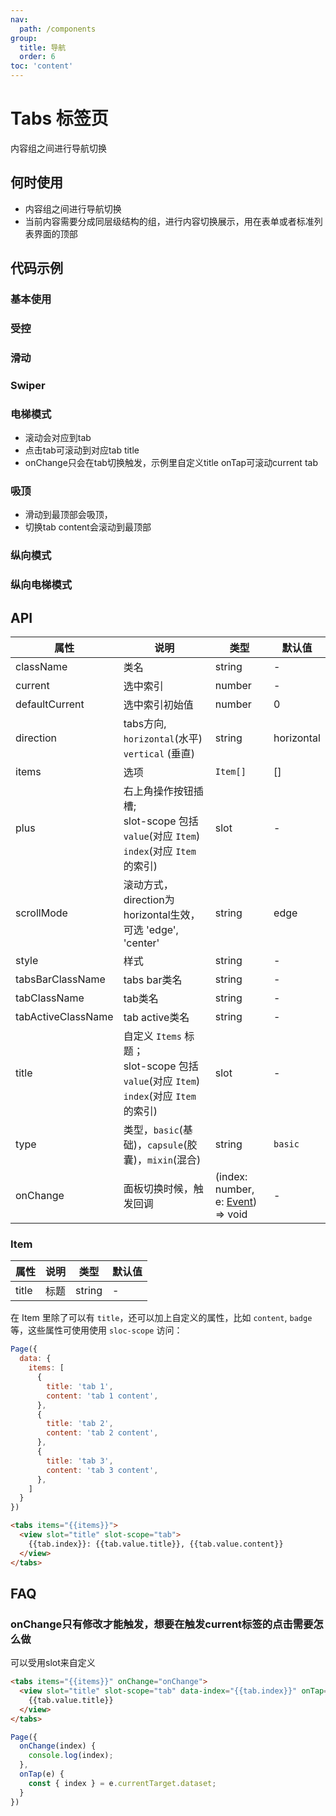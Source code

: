 ```yaml
---
nav:
  path: /components
group:
  title: 导航
  order: 6
toc: 'content'
---
```

# Tabs 标签页
内容组之间进行导航切换
## 何时使用
- 内容组之间进行导航切换
- 当前内容需要分成同层级结构的组，进行内容切换展示，用在表单或者标准列表界面的顶部


## 代码示例
### 基本使用
<code src='pages/Tabs/index'></code>

### 受控
<code src='pages/TabsControl/index'></code>

### 滑动
<code src='pages/TabsScroll/index'></code>

### Swiper
<code src='pages/TabsSwiper/index'></code>

### 电梯模式

- 滚动会对应到tab
- 点击tab可滚动到对应tab title
- onChange只会在tab切换触发，示例里自定义title onTap可滚动current tab

<code src='pages/TabsElevator/index'></code>


### 吸顶

- 滑动到最顶部会吸顶，
- 切换tab content会滚动到最顶部

<code src='pages/TabsSticky/index'></code>



### 纵向模式
<code src='pages/TabsVertical/index'></code>

### 纵向电梯模式
<code src='pages/TabsVerticalElevator/index'></code>

## API
| 属性 | 说明 | 类型 | 默认值 |
| -----|-----|-----|-----|
| className | 类名| string | - |
| current | 选中索引 | number | - |
| defaultCurrent | 选中索引初始值 | number | 0 |
| direction | tabs方向, `horizontal`(水平) `vertical` (垂直) | string | horizontal |
| items | 选项 | `Item[]` | [] |
| plus | 右上角操作按钮插槽; <br /> slot-scope 包括 `value`(对应 `Item`) `index`(对应 `Item` 的索引) | slot | - |
| scrollMode | 滚动方式，direction为horizontal生效，可选 'edge', 'center' | string | edge |
| style | 样式| string | - |
| tabsBarClassName | tabs bar类名 | string | - |
| tabClassName | tab类名 | string | - |
| tabActiveClassName | tab active类名 | string | - |
| title | 自定义 `Items` 标题；<br /> slot-scope 包括 `value`(对应 `Item`) `index`(对应 `Item` 的索引) | slot | - |
| type | 类型，`basic`(基础)，`capsule`(胶囊)，`mixin`(混合) | string | `basic` |
| onChange | 面板切换时候，触发回调 | (index: number, e: [Event](https://opendocs.alipay.com/mini/framework/event-object)) => void| - |

### Item
| 属性 | 说明 | 类型 | 默认值 |
| -----|-----|-----|-----|
| title | 标题 | string | - |

在 Item 里除了可以有 `title`，还可以加上自定义的属性，比如 `content`, `badge` 等，这些属性可使用使用 `sloc-scope` 访问：


```js
Page({
  data: {
    items: [
      {
        title: 'tab 1',
        content: 'tab 1 content',
      },
      {
        title: 'tab 2',
        content: 'tab 2 content',
      },
      {
        title: 'tab 3',
        content: 'tab 3 content',
      },
    ]
  }
})
```

```html
<tabs items="{{items}}">
  <view slot="title" slot-scope="tab">
    {{tab.index}}: {{tab.value.title}}, {{tab.value.content}}
  </view>
</tabs>
```

## FAQ
### onChange只有修改才能触发，想要在触发current标签的点击需要怎么做
可以受用slot来自定义
```html
<tabs items="{{items}}" onChange="onChange">
  <view slot="title" slot-scope="tab" data-index="{{tab.index}}" onTap="onTap">
    {{tab.value.title}}
  </view>
</tabs>
```

```js
Page({
  onChange(index) {
    console.log(index);
  },
  onTap(e) {
    const { index } = e.currentTarget.dataset;
  }
})
```